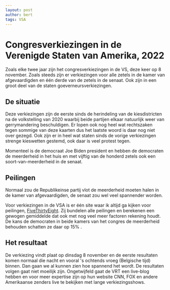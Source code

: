 ```yaml
---
layout: post
author: bert
tags: VSA
---
```


# Congresverkiezingen in de Verenigde Staten van Amerika, 2022
Zoals elke twee jaar zijn het congresverkiezingen in de VS, deze keer op 8
november.  Zoals steeds zijn er verkiezingen voor alle zetels
in de kamer van afgevaardigden en één derde van de zetels in de senaat. Ook zijn
in een groot deel van de staten goeverneursverkiezingen.

## De situatie
Deze verkiezingen zijn de eerste sinds de herindeling van de kiesdistricten na
de volkstelling van 2020 waarbij beide partijen elkaar natuurlijk weer van
gerrymandering beschuldigen. Er lopen ook nog heel wat rechtszaken tegen sommige
van deze kaarten dus het laatste woord is daar nog niet over gezegd. Ook zijn er
in heel wat staten sinds de vorige verkiezingen strenge kieswetten gestemd, ook
daar is veel protest tegen.

Momenteel is de democraat Joe Biden president en hebben de democraten de
meerderheid in het huis en met vijftig van de honderd zetels ook een
soort-van-meerderheid in de senaat.



## Peilingen
Normaal zou de Republikeinse partij vlot de meerderheid moeten halen in de kamer
van afgevaardigden, de senaat zou wel veel spannender worden.

Voor verkiezingen in de VSA is er één site waar ik altijd ga kijken voor
peilingen,
[FiveThirtyEight](https://projects.fivethirtyeight.com/2022-election-forecast/).
Zij bundelen alle peilingen en berekenen een gewogen gemiddelde dat ook met nog
veel meer factoren rekening houdt. De kans de democraten in beide kamers van het
congres de meerderheid behouden schatten ze daar op 15% .

## Het resultaat
De verkiezing vindt plaat op dinsdag 8 november en de eerste resultaten komen normaal
die nacht en vooral 's ochtends vroeg (Belgische tijd) binnen. Dan gaan we al
kunnen zien hoe spannend het wordt. De resultaten volgen gaat niet moeilijk
zijn. Ongetwijfeld gaat de VRT een live-blog hebben en voor meer expertise zijn
op hun website CNN, FOX en andere Amerikaanse zenders live te bekijken met lange
verkiezingsshows.




